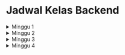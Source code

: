 # Jadwal Kelas Backend


<details markdown='1'><summary>Minggu 1</summary>

| No  | Hari    | Materi | 
| --- | ------- | ------ |
| 1   | Rabu    | Printing, Komentar, Konstanta Literal |
| 2   | Kamis   | String, Imuttable, Format String |
| 3   | Jum'at  | Bilangan |
| 4   | Sabtu   | Variabel |
| 5   | Minggu  | Weekly Task |
</details>

<details markdown='1'><summary>Minggu 2</summary>

| No  | Hari    | Materi | 
| --- | ------- | ------ |
| 1   | Selasa  | Tipe Data |
</details>

<details markdown='1'><summary>Minggu 3</summary>

| No  | Hari    | Materi | 
| --- | ------- | ------ |
| 1   | Senin    | Object |
| 2   | Selasa   | Baris Logis dan Fisik |
| 3   | Rabu  | Indentasi |
| 4   | Kamis   | Operator |
| 5   | Jum'at  | Urutan Evaluasi |
| 6   | Sabtu  | Mengubah Urutan Evaluasi |
| 7   | Minggu  | Weekly Task |
</details>

<details markdown='1'><summary>Minggu 4</summary>

| No  | Hari    | Materi | 
| --- | ------- | ------ |
| 1   | Selasa   | Statemen If |
| 2   | Rabu  | Statemen While |
| 3   | Kamis   | Perulangan For (For Loop) |
| 4   | Jum'at  | Statemen Break |
| 5   | Sabtu  | Statemen Break |
| 6   | Minggu  | Statemen Continue |
</details>
